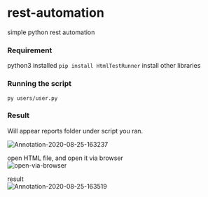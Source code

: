 # rest-automation
simple python rest automation

### Requirement
python3 installed
`pip install HtmlTestRunner`
install other libraries

### Running the script
`py users/user.py`

### Result
Will appear reports folder under script you ran.
<br/>

<img src="https://i.ibb.co/6gnDggG/Annotation-2020-08-25-163237.png" alt="Annotation-2020-08-25-163237" border="0">
<br/>

open HTML file, and open it via browser
<br/>
<img src="https://i.ibb.co/Rp1rssY/open-via-browser.png" alt="open-via-browser" border="0">

result <br/>
<img src="https://i.ibb.co/xXrYpXc/Annotation-2020-08-25-163519.png" alt="Annotation-2020-08-25-163519" border="0">

